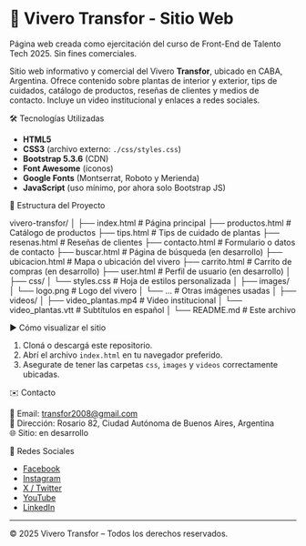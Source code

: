 🌿 Vivero Transfor - Sitio Web
===================

Página web creada como ejercitación del curso de Front-End de Talento Tech 2025.
Sin fines comerciales.

Sitio web informativo y comercial del Vivero **Transfor**, ubicado en CABA, Argentina. Ofrece contenido sobre plantas de interior y exterior, tips de cuidados, catálogo de productos, reseñas de clientes y medios de contacto. Incluye un video institucional y enlaces a redes sociales.

🛠 Tecnologías Utilizadas

- **HTML5**
- **CSS3** (archivo externo: `./css/styles.css`)
- **Bootstrap 5.3.6** (CDN)
- **Font Awesome** (íconos)
- **Google Fonts** (Montserrat, Roboto y Merienda)
- **JavaScript** (uso mínimo, por ahora solo Bootstrap JS)

📁 Estructura del Proyecto

vivero-transfor/
│
├── index.html # Página principal
├── productos.html # Catálogo de productos
├── tips.html # Tips de cuidado de plantas
├── resenas.html # Reseñas de clientes
├── contacto.html # Formulario o datos de contacto
├── buscar.html # Página de búsqueda (en desarrollo)
├── ubicacion.html # Mapa o ubicación del vivero
├── carrito.html # Carrito de compras (en desarrollo)
├── user.html # Perfil de usuario (en desarrollo)
│
├── css/
│ └── styles.css # Hoja de estilos personalizada
│
├── images/
│ └── logo.png # Logo del vivero
│ └── ... # Otras imágenes usadas
│
├── videos/
│ ├── video_plantas.mp4 # Video institucional
│ └── video_plantas.vtt # Subtítulos en español
│
└── README.md # Este archivo

▶️ Cómo visualizar el sitio

1. Cloná o descargá este repositorio.
2. Abrí el archivo `index.html` en tu navegador preferido.
3. Asegurate de tener las carpetas `css`, `images` y `videos` correctamente ubicadas.

✉️ Contacto

📧 Email: [transfor2008@gmail.com](mailto:transfor2008@gmail.com)  
📍 Dirección: Rosario 82, Ciudad Autónoma de Buenos Aires, Argentina  
🌐 Sitio: en desarrollo

📣 Redes Sociales

- [Facebook](https://www.facebook.com)  
- [Instagram](https://www.instagram.com)  
- [X / Twitter](https://twitter.com)  
- [YouTube](https://www.youtube.com)  
- [LinkedIn](https://www.linkedin.com)

---

© 2025 Vivero Transfor – Todos los derechos reservados.
